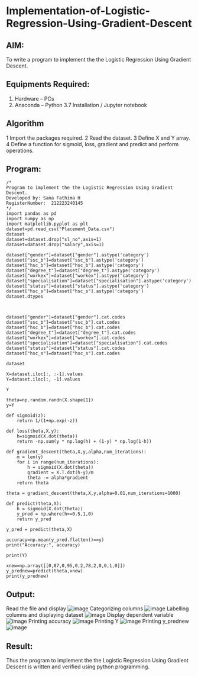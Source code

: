 # Implementation-of-Logistic-Regression-Using-Gradient-Descent

## AIM:
To write a program to implement the the Logistic Regression Using Gradient Descent.

## Equipments Required:
1. Hardware – PCs
2. Anaconda – Python 3.7 Installation / Jupyter notebook

## Algorithm
1 Import the packages required.
2 Read the dataset.
3 Define X and Y array.
4 Define a function for sigmoid, loss, gradient and predict and perform operations.

## Program:
```
/*
Program to implement the the Logistic Regression Using Gradient Descent.
Developed by: Sana Fathima H
RegisterNumber:  212223240145
*/
import pandas as pd
import numpy as np
import matplotlib.pyplot as plt
dataset=pd.read_csv("Placement_Data.csv")
dataset
dataset=dataset.drop("sl_no",axis=1)
dataset=dataset.drop("salary",axis=1)

dataset["gender"]=dataset["gender"].astype('category')
dataset["ssc_b"]=dataset["ssc_b"].astype('category')
dataset["hsc_b"]=dataset["hsc_b"].astype('category')
dataset["degree_t"]=dataset["degree_t"].astype('category')
dataset["workex"]=dataset["workex"].astype('category')
dataset["specialisation"]=dataset["specialisation"].astype('category')
dataset["status"]=dataset["status"].astype('category')
dataset["hsc_s"]=dataset["hsc_s"].astype('category')
dataset.dtypes



dataset["gender"]=dataset["gender"].cat.codes
dataset["ssc_b"]=dataset["ssc_b"].cat.codes
dataset["hsc_b"]=dataset["hsc_b"].cat.codes
dataset["degree_t"]=dataset["degree_t"].cat.codes
dataset["workex"]=dataset["workex"].cat.codes
dataset["specialisation"]=dataset["specialisation"].cat.codes
dataset["status"]=dataset["status"].cat.codes
dataset["hsc_s"]=dataset["hsc_s"].cat.codes

dataset

X=dataset.iloc[:, :-1].values
Y=dataset.iloc[:, -1].values

Y

theta=np.random.randn(X.shape[1])
y=Y

def sigmoid(z):
    return 1/(1+np.exp(-z))

def loss(theta,X,y):
    h=sigmoid(X.dot(theta))
    return -np.sum(y * np.log(h) + (1-y) * np.log(1-h))

def gradient_descent(theta,X,y,alpha,num_iterations):
    m = len(y)
    for i in range(num_iterations):
        h = sigmoid(X.dot(theta))
        gradient = X.T.dot(h-y)/m
        theta -= alpha*gradient
    return theta
    
theta = gradient_descent(theta,X,y,alpha=0.01,num_iterations=1000)

def predict(theta,X):
    h = sigmoid(X.dot(theta))
    y_pred = np.where(h>=0.5,1,0)
    return y_pred
    
y_pred = predict(theta,X)

accuracy=np.mean(y_pred.flatten()==y)
print("Accuracy:", accuracy)

print(Y)

xnew=np.array([[0,87,0,95,0,2,78,2,0,0,1,0]])
y_prednew=predict(theta,xnew)
print(y_prednew)

```

## Output:
Read the file and display
![image](https://github.com/Sanafathima95773/-Implementation-of-Logistic-Regression-Using-Gradient-Descent/assets/147084627/a04a4f45-68b4-49f4-acdf-2ffe23e022bc)
Categorizing columns
![image](https://github.com/Sanafathima95773/-Implementation-of-Logistic-Regression-Using-Gradient-Descent/assets/147084627/64048db8-2b2f-4eb8-bbc0-433507e9f0d1)
Labelling columns and displaying dataset
![image](https://github.com/Sanafathima95773/-Implementation-of-Logistic-Regression-Using-Gradient-Descent/assets/147084627/29c4b5a6-cd69-45d4-a6fa-b8d132104abe)
Display dependent variable
![image](https://github.com/Sanafathima95773/-Implementation-of-Logistic-Regression-Using-Gradient-Descent/assets/147084627/6451d621-dffc-4617-9a33-78452448675c)
Printing accuracy
![image](https://github.com/Sanafathima95773/-Implementation-of-Logistic-Regression-Using-Gradient-Descent/assets/147084627/55947565-ccf6-4b55-bf89-8ddf70d90289)
Printing Y
![image](https://github.com/Sanafathima95773/-Implementation-of-Logistic-Regression-Using-Gradient-Descent/assets/147084627/dd3bf72a-a682-4ea1-9a6f-a63341535909)
Printing y_prednew
![image](https://github.com/Sanafathima95773/-Implementation-of-Logistic-Regression-Using-Gradient-Descent/assets/147084627/9b9335d4-f0f4-4434-bd0d-5f16c897ba2d)



## Result:
Thus the program to implement the the Logistic Regression Using Gradient Descent is written and verified using python programming.

